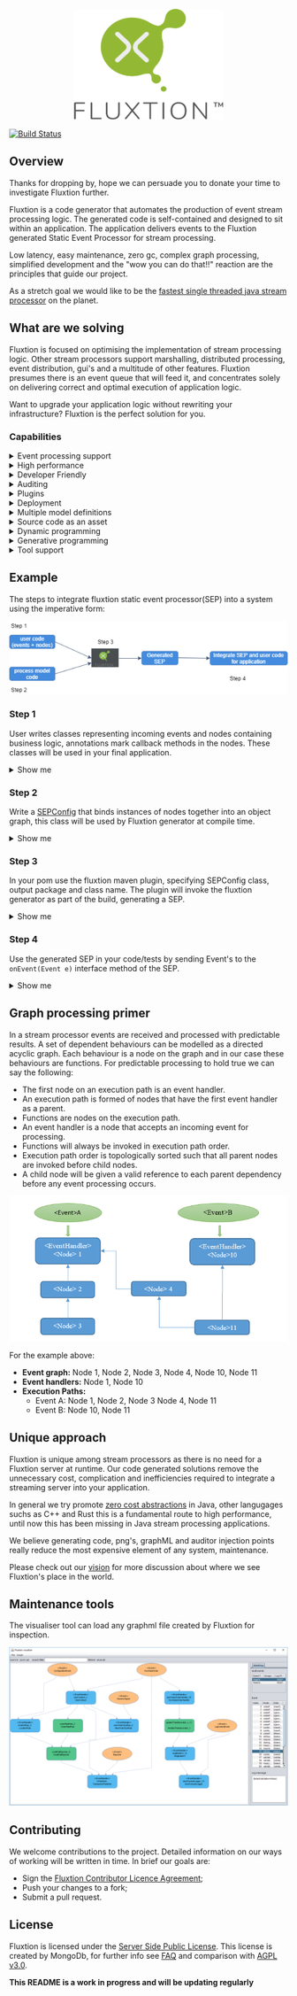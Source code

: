<p align="center">
  <img width="270" height="200" src="images/Fluxtion_logo.png">
</p>

[![Build Status](https://travis-ci.org/v12technology/fluxtion.svg?branch=master)](https://travis-ci.org/v12technology/fluxtion)

## Overview
Thanks for dropping by, hope we can persuade you to donate your time to investigate Fluxtion further. 

Fluxtion is a code generator that automates the production of event stream processing logic. The generated code is self-contained and designed to sit within an application. The application delivers events to the Fluxtion generated Static Event Processor for stream processing.

Low latency, easy maintenance, zero gc, complex graph processing, simplified development and the "wow you can do that!!" reaction are the principles that guide our project. 

As a stretch goal we would like to be the [fastest single threaded java stream processor](https://github.com/v12technology/fluxtion-quickstart/blob/master/README.md#run) on the planet. 

## What are we solving
Fluxtion is focused on optimising the implementation of stream processing logic. Other stream processors support marshalling, distributed processing, event distribution, gui's and a multitude of other features. Fluxtion presumes there is an event queue that will feed it, and concentrates solely on delivering correct and optimal execution of application logic. 

Want to upgrade your application logic without rewriting your infrastructure? Fluxtion is the perfect solution for you.

### Capabilities
<details>
  <summary>Event processing support</summary>
  
*  
   * Batching or Streaming
   * Lifecycle – init, terminate, after event
   * Push and pull model
   * Configurable conditional branching
   * Handles complex graphs of thousands of nodes.
   * Event filtering
     * Event type
     * Event type and static annotation value
     * Event type and instance variable value
   * Parent change identification
   * Simple Integration of user functions
   * Stateful or stateless
</details>

<details>
  <summary>High performance</summary>
  
*   
   * Process hundreds of millions of events per second per core
   * Optimal pre-calculated execution path generation.
   * Zero gc
   * Cache optimised
   * JIT friendly code
   * Type inference, no auto-boxing primitive access.
</details>

<details>
  <summary>Developer Friendly</summary>
  
*  
   * Processing inference, no error prone separate graph description required.
   * Easy to use annotation based api for build-time.
   * Multi-language targets from one model, eg C++ processor from Java model.
   * Seamlessly integrate declarative and imperative processing in one processor.
   * Supports dependency injection.
  </details>

<details>
  <summary>Auditing</summary>
  
* 
   *  Auditors record event and node execution paths for post processing analysis.
   *  graphml and png are generated as well as code. 
   *  Audit records are in a structured machine friendly form. 
   *  Graphml and audit records loaded into the visualiser for analysis.
   *  Dynamic property tracing using reflection.
   *  Auditors can record performance and profile systems or individual nodes.
  </details>

<details>
  <summary>Plugins</summary>
  
*  
   * Text processing
   * Csv processing
   * Complex event processing joins, group by, aggregates, windows
   * Statistical functions
   * State machine
   * Functional support
  </details>

<details>
  <summary>Deployment</summary>
  
*   
   * Designed to be embedded
   * Use within any java process from j2me to servers.
    </details>

<details>
  <summary>Multiple model definitions</summary>
  
*  
   * Imperative
   * Declarative
   * Dependency injection via annotation
   * Data driven configuration via yml, xml or spring.xml
   * Bespoke strategies
  </details>

<details>
  <summary>Source code as an asset</summary>
  
*  
   * Variable naming strategy for human readable code
   * Audit friendly, prevents runtime dynamism.
   * Simplifies problem resolution, no hidden libraries.
   * Explicit generated code combats concryption – encryption by configuration.
  </details>

<details>
  <summary>Dynamic programming</summary>
  
*  
   * Generated parsers
   * Optimised functions generated conditioned upon variants.
  </details>

<details>
  <summary>Generative programming</summary>
  
*  
   * Function generation
   * Type inference, no autoboxing for primitives.
   * Handler generation from processing inference.
   * Core template customisation.
   * Zero gc logger statically generated.
  </details>

<details>
  <summary>Tool support</summary>
  
*  
   * Maven plugin
   * GraphML xml output
   * Visualiser/analyser
  </details>

## Example
The steps to integrate fluxtion static event processor(SEP) into a system using the imperative form:

![build process](images/Fluxtion_build.png)

### Step 1 
User writes classes representing incoming events and nodes containing business logic, annotations mark callback methods in the nodes. These classes will be used in your final application.

<details>
  <summary>Show me</summary>

This [quickstart example](https://github.com/v12technology/fluxtion-quickstart) demonstrates implementing a simple unix wc like utility with Fluxtion. The user creates a set of application classes that perform the actual processing, the application classes will be orchestrated by the generated SEP.

Add maven dependencies to Fluxtion runtime api and compile time builder.

```xml
        <dependency>
            <groupId>com.fluxtion</groupId>
            <artifactId>fluxtion-api</artifactId>
            <version>[CURRENT_VERSION]</version>
        </dependency>
        <dependency>
            <groupId>com.fluxtion</groupId>
            <artifactId>fluxtion-builder</artifactId>
            <version>[CURRENT_VERSION]</version>
        </dependency>
```

**[CharEvent:](https://github.com/v12technology/fluxtion-quickstart/blob/master/src/main/java/com/fluxtion/sample/wordcount/CharEvent.java)** Extends [Event](api/src/main/java/com/fluxtion/runtime/event/Event.java), the content of the CharEvent is the char value. An event is the entry point to a processing cycle in the SEP.

```java
public class CharEvent extends Event{
    
    public static final int ID = 1;
    
    public CharEvent(char id) {
        super(ID, id);
        filterId = id;
    }

    public char getCharacter() {
        return (char) filterId;
    }

    /**
     * Setting the character will also make the filterId update as well
     * @param character 
     */
    public void setCharacter(char character) {
        filterId = character;
    }

    @Override
    public String toString() {
        return "CharEvent{" + getCharacter() + '}';
    }
           
}
```

The optional filter value of the event is set to the value of the char. This is the event the application will create and feed into the generated SEP.


**[WordCounter:](https://github.com/v12technology/fluxtion-quickstart/blob/master/src/main/java/com/fluxtion/sample/wordcount/WordCounter.java)** receives CharEvents and maintains a set of stateful calculations for chars, words and lines. An instance of this class is created and referenced within the generated SEP, the SEP will handle all initialisation, lifecycle and event dispatch for managed nodes. 

```java
public class WordCounter {

    public transient int wordCount;
    public transient int charCount;
    public transient int lineCount;
    private int increment = 1;

    @EventHandler
    public void onAnyChar(CharEvent event) {
        charCount++;
    }

    @EventHandler(filterId = '\t')
    public void onTabDelimiter(CharEvent event) {
        increment = 1;
    }

    @EventHandler(filterId = ' ')
    public void onSpaceDelimiter(CharEvent event) {
        increment = 1;
    }

    @EventHandler(filterId = '\n')
    public void onEol(CharEvent event) {
        lineCount++;
        increment = 1;
    }

    @EventHandler(filterId = '\r')
    public void onCarriageReturn(CharEvent event) {
        //do nothing handle \r\n
    }

    @EventHandler(FilterType.unmatched)
    public void onUnmatchedChar(CharEvent event) {
        wordCount += increment;
        increment = 0;
    }
    ....
}
```

The ```@EventHandler``` annotation attached to a single argument method, marks the method as an entry point for processing. 

Some of the methods are marked with a filter value ```@EventHandler(filterId = '\t')``` signifying the  methods are only invoked when the Event and the filter value of the event match.
  
</details>

### Step 2 
Write a [SEPConfig](builder/src/main/java/com/fluxtion/api/node/SEPConfig.java) that binds instances of nodes together into an object graph, this class will be used by Fluxtion generator at compile time.

<details>
  <summary>Show me</summary>
  
The Builder class extends the base class SEPConfig and provides meta-data to the Fluxtion generator. 

```java
public static class Builder extends SEPConfig {

    @Override
    public void buildConfig() {
        addPublicNode(new WordCounter(), "result");
        maxFiltersInline = 15;
    }
}
```

In this case we are adding a single node with public scoped variable "result" with ```addPublicNode(new WordCounter(), "result");```. This file is used by Fluxtion at build time to generate the SEP.
  
</details>

### Step 3 
In your pom use the fluxtion maven plugin, specifying SEPConfig class, output package and class name. The plugin will invoke the fluxtion generator as part of the build, generating a SEP.
<details>
  <summary>Show me</summary>

A maven plugin configuration in the [pom.xml](https://github.com/v12technology/fluxtion-quickstart/blob/master/pom.xml) invokes Fluxtion compiler with the correct parameters in the configuration section to drive the Fluxtion compiler. 

```xml
<build>
    <plugins>
        <plugin>
            <groupId>com.fluxtion</groupId>
            <artifactId>fluxtion-maven-plugin</artifactId>
            <version>${fluxtion.maven-plugin.ver}</version>
            <executions>
                <execution>
                    <id>wc-processor-gen</id>
                    <goals>
                        <goal>generate</goal>
                    </goals>
                    <configuration>
                        <configClass>com.fluxtion.sample.wordcount.WordCounter$Builder</configClass>
                        <packageName>com.fluxtion.sample.wordcount.generated</packageName>
                        <className>WcProcessor</className>
                        <supportDirtyFiltering>false</supportDirtyFiltering>
                        <outputDirectory>src/main/java</outputDirectory>
                        <generateDescription>false</generateDescription>
                    </configuration>
                </execution>
            </executions>
        </plugin>
    </plugins>
</build>
```

Explanation of the configuration parameters:
*  configClass: The SEPConfig class Fluxtion compiler uses as source of meta-data at build time.
*  packageName: The output package for the generated SEP.
*  className: The simple class name for the generated SEP.
*  supportDirtyFiltering: controls guard support for conditional processing of sub nodes.
*  outputDirectory: Output directory for generated source used as compilation inputs.
*  generateDescription: controls generation of SEP descriptors, eg png. Single node SEP's have none, turn off.

When run as part of the build using:

```console
mvn install -P fluxtion
```

The SEP source file,[ WcProcessor.java](https://github.com/v12technology/fluxtion-quickstart/blob/master/src/main/java/com/fluxtion/sample/wordcount/generated/WcProcessor.java) will be generated by Fluxtion compiler:

```java
public class WcProcessor implements EventHandler, BatchHandler, Lifecycle {

  //Node declarations
  public final WordCounter result = new WordCounter();
  //Dirty flags

  //Filter constants

  public WcProcessor() {}

  @Override
  public void onEvent(com.fluxtion.runtime.event.Event event) {
    switch (event.eventId()) {
      case (CharEvent.ID):
        {
          CharEvent typedEvent = (CharEvent) event;
          handleEvent(typedEvent);
          break;
        }
    }
  }

  public void handleEvent(CharEvent typedEvent) {
    switch (typedEvent.filterId()) {
        //Event Class:[com.fluxtion.sample.wordcount.CharEvent] filterId:[9]
      case (9):
        result.onTabDelimiter(typedEvent);
        result.onAnyChar(typedEvent);
        afterEvent();
        return;
        //Event Class:[com.fluxtion.sample.wordcount.CharEvent] filterId:[10]
      case (10):
        result.onEol(typedEvent);
        result.onAnyChar(typedEvent);
        afterEvent();
        return;
        //Event Class:[com.fluxtion.sample.wordcount.CharEvent] filterId:[13]
      case (13):
        result.onCarriageReturn(typedEvent);
        result.onAnyChar(typedEvent);
        afterEvent();
        return;
        //Event Class:[com.fluxtion.sample.wordcount.CharEvent] filterId:[32]
      case (32):
        result.onSpaceDelimiter(typedEvent);
        result.onAnyChar(typedEvent);
        afterEvent();
        return;
    }
    //Default, no filter methods
    result.onAnyChar(typedEvent);
    result.onUnmatchedChar(typedEvent);
    //event stack unwind callbacks
    afterEvent();
  }

  @Override
  public void afterEvent() {}

  @Override
  public void init() {}

  @Override
  public void tearDown() {}

  @Override
  public void batchPause() {}

  @Override
  public void batchEnd() {}
}
```

</details>

### Step 4
Use the generated SEP in your code/tests by sending Event's to the ```onEvent(Event e)``` interface method of the SEP.
<details>
  <summary>Show me</summary>

The SEP is the same as using any java source file in your, just code as normal. The generated SEP implements the interface [EventHandler](https://github.com/v12technology/fluxtion/blob/master/api/src/main/java/com/fluxtion/runtime/lifecycle/EventHandler.java). The application instantiates the SEP (WcProcessor) and sends events for processing by invoking ```EventHandler.onEvent(Event e)``` with a new event. 


```java
public class Main {

    public static final int SIZE = 4 * 1024;

    public static void main(String[] args) {
        File f = new File(args[0]);
        try {
            streamFromFile(f);
        } catch (IOException ex) {
            System.out.println("error processing file:" + ex.getMessage());
        }
    }

    public static WcProcessor streamFromFile(File file) throws FileNotFoundException, IOException {
        long now = System.nanoTime();
        WcProcessor processor = new WcProcessor();
        processor.init();
        if (file.exists() && file.isFile()) {
            FileChannel fileChannel = new RandomAccessFile(file, "r").getChannel();
            long size = file.length();
            MappedByteBuffer buffer = fileChannel.map(
                    FileChannel.MapMode.READ_ONLY, 0, size);
            CharEvent charEvent = new CharEvent(' ');

            final byte[] barray = new byte[SIZE];
            int nGet;
            while (buffer.hasRemaining()) {
                nGet = Math.min(buffer.remaining(), SIZE);
                buffer.get(barray, 0, nGet);
                for (int i = 0; i < nGet; i++) {
                    charEvent.setCharacter((char) barray[i]);
                    processor.handleEvent(charEvent);
                }
            }
            processor.tearDown();
            double delta = ((int)(System.nanoTime() - now)/1_000_000)/1_000.0;
            System.out.println(processor.result.toString());
            System.out.printf("time: %.3f sec %n", delta);
        } else {
            System.out.println("cannot process file file:" + file.getAbsolutePath());
        }
        return processor;
    }
}
```

Most of the code handles streaming data from a file and wrapping each byte as a CharEvent. The key integration points between app and generated SEP are shown below. 


The creation and intialisation of the SEP (WcProcessor)
```java
        WcProcessor processor = new WcProcessor();
        processor.init();
```        
  
Pushing data to the SEP for each byte in the file

```java
        charEvent.setCharacter((char) barray[i]);
        processor.handleEvent(charEvent);
```

Pulling results from the SEP. Pull functionality is available as we declared the WcProcessors as a public node in the builder.
```java
        processor.tearDown();
        ...
        System.out.println(processor.result.toString());
```
Execute the jar that holds the application classes, both user and Fluxtion generated.
```bat
c:\tmp\fluxtion-quickstart>java -jar dist\wc.jar dist\sample\norvig.txt
 48,698,162 chars
  7,439,040 words
  1,549,801 lines

time: 0.098 sec
```
</details>


## Graph processing primer

In a stream processor events are received and processed with predictable results. A set of dependent behaviours can be modelled as a directed acyclic graph. Each behaviour is a node on the graph and in our case these behaviours are functions. For predictable processing to hold true we can say the following:

*  The first node on an execution path is an event handler.
*  An execution path is formed of nodes that have the first event handler as a parent.
*  Functions are nodes on the execution path.
*  An event handler is a node that accepts an incoming event for processing.
*  Functions will always be invoked in execution path order.
*  Execution path order is topologically sorted such that all parent nodes are invoked before child nodes.
*  A child node will be given a valid reference to each parent dependency before any event processing occurs.


![example graph](images/Execution_graph_paths.png)

For the example above:
*  **Event graph:** Node 1, Node 2, Node 3, Node 4, Node 10, Node 11
*  **Event handlers:** Node 1, Node 10
*  **Execution Paths:**
   * Event A: Node 1, Node 2, Node 3 Node 4, Node 11
   * Event B: Node 10, Node 11


## Unique approach

Fluxtion is unique among stream processors as there is no need for a Fluxtion server at runtime. Our code generated solutions remove the unnecessary cost, complication and inefficiencies required to integrate a streaming server into your application.

In general we try promote [zero cost abstractions](http://matthewfl.com/2114/programming/cost-of-abstractions) in Java, other langugages suchs as C++ and Rust this is a fundamental route to high performance, until now this has been missing in Java stream processing applications. 

We believe generating code, png's, graphML and auditor injection points really reduce the most expensive element of any system, maintenance.

Please check out our [vision](VISION.md) for more discussion about where we see Fluxtion's place in the world.

## Maintenance tools 

The visualiser tool can load any graphml file created by Fluxtion for inspection. 

![Visualiser image](images/visualiser_1.png)


## Contributing

We welcome contributions to the project. Detailed information on our ways of working will be written in time. In brief our goals are:

* Sign the [Fluxtion Contributor Licence Agreement](https://github.com/v12technology/fluxtion/blob/master/contributorLicenseAgreement);
* Push your changes to a fork;
* Submit a pull request.


## License

Fluxtion is licensed under the [Server Side Public License](https://www.mongodb.com/licensing/server-side-public-license). This license is created by MongoDb, for further info see [FAQ](https://www.mongodb.com/licensing/server-side-public-license/faq) and comparison with [AGPL v3.0](https://www.mongodb.com/licensing/server-side-public-license/faq).


**This README is a work in progress and will be updating regularly**
